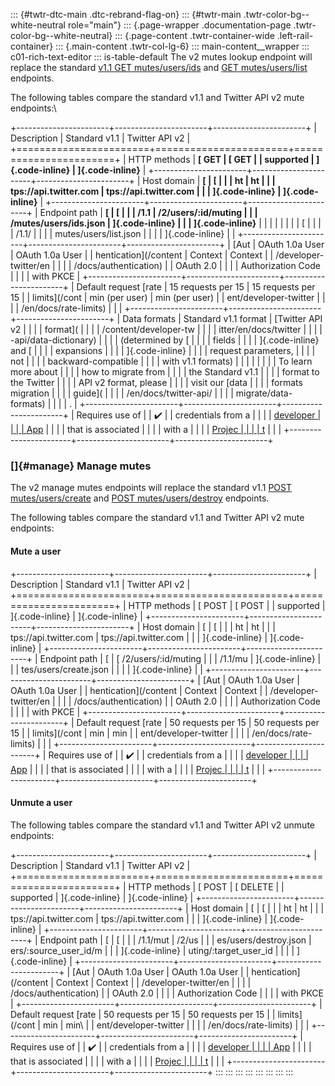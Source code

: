 ::: {#twtr-dtc-main .dtc-rebrand-flag-on}
::: {#twtr-main .twtr-color-bg--white-neutral role="main"}
::: {.page-wrapper .documentation-page .twtr-color-bg--white-neutral}
::: {.page-content .twtr-container-wide .left-rail-container}
::: {.main-content .twtr-col-lg-6}
::: main-content__wrapper
::: c01-rich-text-editor
::: is-table-default
The v2 mutes lookup endpoint will replace the standard [v1.1 GET
mutes/users/ids](/content/developer-twitter/en/docs/twitter-api/v1/accounts-and-users/mute-block-report-users/api-reference/get-mutes-users-ids)
and [GET
mutes/users/list](/content/developer-twitter/en/docs/twitter-api/v1/accounts-and-users/mute-block-report-users/api-reference/get-mutes-users-list)
endpoints.

The following tables compare the standard v1.1 and Twitter API v2 mute
endpoints:\

+-----------------------+-----------------------+-----------------------+
| Description           | Standard v1.1         | Twitter API v2        |
+=======================+=======================+=======================+
| HTTP methods          | ******[ GET           | ******[ GET           |
| supported             | ]{.code-inline}****** | ]{.code-inline}****** |
+-----------------------+-----------------------+-----------------------+
| Host domain           | ******[               | ******[               |
|                       | ht                    | ht                    |
|                       | tps://api.twitter.com | tps://api.twitter.com |
|                       | ]{.code-inline}****** | ]{.code-inline}****** |
+-----------------------+-----------------------+-----------------------+
| Endpoint path         | ******[               | ******[               |
|                       | /1.1                  | /2/users/:id/muting   |
|                       | /mutes/users/ids.json | ]{.code-inline}****** |
|                       | ]{.code-inline}****** |                       |
|                       |                       |                       |
|                       | [                     |                       |
|                       | /1.1/                 |                       |
|                       | mutes/users/list.json |                       |
|                       | ]{.code-inline}       |                       |
+-----------------------+-----------------------+-----------------------+
| [Aut                  | OAuth 1.0a User       | OAuth 1.0a User       |
| hentication](/content | Context               | Context               |
| /developer-twitter/en |                       |                       |
| /docs/authentication) |                       | OAuth 2.0             |
|                       |                       | Authorization Code    |
|                       |                       | with PKCE             |
+-----------------------+-----------------------+-----------------------+
| Default request [rate | 15 requests per 15    | 15 requests per 15    |
| limits](/cont         | min (per user)        | min (per user)        |
| ent/developer-twitter |                       |                       |
| /en/docs/rate-limits) |                       |                       |
+-----------------------+-----------------------+-----------------------+
| Data formats          | Standard v1.1 format  | [Twitter API v2       |
|                       |                       | format](              |
|                       |                       | /content/developer-tw |
|                       |                       | itter/en/docs/twitter |
|                       |                       | -api/data-dictionary) |
|                       |                       | (determined by [      |
|                       |                       | fields                |
|                       |                       | ]{.code-inline} and [ |
|                       |                       | expansions            |
|                       |                       | ]{.code-inline}       |
|                       |                       | request parameters,   |
|                       |                       | not                   |
|                       |                       | backward-compatible   |
|                       |                       | with v1.1 formats)    |
|                       |                       |                       |
|                       |                       | To learn more about   |
|                       |                       | how to migrate from   |
|                       |                       | the Standard v1.1     |
|                       |                       | format to the Twitter |
|                       |                       | API v2 format, please |
|                       |                       | visit our [data       |
|                       |                       | formats migration     |
|                       |                       | guide](               |
|                       |                       | /en/docs/twitter-api/ |
|                       |                       | migrate/data-formats) |
|                       |                       | .                     |
+-----------------------+-----------------------+-----------------------+
| Requires use of       |                       | ✔️                    |
| credentials from a    |                       |                       |
| [developer            |                       |                       |
| App](/en/docs/apps)   |                       |                       |
| that is associated    |                       |                       |
| with a                |                       |                       |
| [Projec               |                       |                       |
| t](/en/docs/projects) |                       |                       |
+-----------------------+-----------------------+-----------------------+

### []{#manage} Manage mutes

The v2 manage mutes endpoints will replace the standard v1.1 [POST
mutes/users/create](/en/docs/twitter-api/v1/accounts-and-users/mute-block-report-users/api-reference/post-mutes-users-create)
and [POST
mutes/users/destroy](/en/docs/twitter-api/v1/accounts-and-users/mute-block-report-users/api-reference/post-mutes-users-destroy)
endpoints.

The following tables compare the standard v1.1 and Twitter API v2 mute
endpoints:

#### Mute a user

+-----------------------+-----------------------+-----------------------+
| Description           | Standard v1.1         | Twitter API v2        |
+=======================+=======================+=======================+
| HTTP methods          | [ POST                | [ POST                |
| supported             | ]{.code-inline}       | ]{.code-inline}       |
+-----------------------+-----------------------+-----------------------+
| Host domain           | [                     | [                     |
|                       | ht                    | ht                    |
|                       | tps://api.twitter.com | tps://api.twitter.com |
|                       | ]{.code-inline}       | ]{.code-inline}       |
+-----------------------+-----------------------+-----------------------+
| Endpoint path         | [                     | [ /2/users/:id/muting |
|                       | /1.1/mu               | ]{.code-inline}       |
|                       | tes/users/create.json |                       |
|                       | ]{.code-inline}       |                       |
+-----------------------+-----------------------+-----------------------+
| [Aut                  | OAuth 1.0a User       | OAuth 1.0a User       |
| hentication](/content | Context               | Context               |
| /developer-twitter/en |                       |                       |
| /docs/authentication) |                       | OAuth 2.0             |
|                       |                       | Authorization Code    |
|                       |                       | with PKCE             |
+-----------------------+-----------------------+-----------------------+
| Default request [rate | 50 requests per 15    | 50 requests per 15    |
| limits](/cont         | min                   | min                   |
| ent/developer-twitter |                       |                       |
| /en/docs/rate-limits) |                       |                       |
+-----------------------+-----------------------+-----------------------+
| Requires use of       |                       | ✔️                    |
| credentials from a    |                       |                       |
| [developer            |                       |                       |
| App](/en/docs/apps)   |                       |                       |
| that is associated    |                       |                       |
| with a                |                       |                       |
| [Projec               |                       |                       |
| t](/en/docs/projects) |                       |                       |
+-----------------------+-----------------------+-----------------------+

#### Unmute a user

The following tables compare the standard v1.1 and Twitter API v2 unmute
endpoints:

+-----------------------+-----------------------+-----------------------+
| Description           | Standard v1.1         | Twitter API v2        |
+=======================+=======================+=======================+
| HTTP methods          | [ POST                | [ DELETE              |
| supported             | ]{.code-inline}       | ]{.code-inline}       |
+-----------------------+-----------------------+-----------------------+
| Host domain           | [                     | [                     |
|                       | ht                    | ht                    |
|                       | tps://api.twitter.com | tps://api.twitter.com |
|                       | ]{.code-inline}       | ]{.code-inline}       |
+-----------------------+-----------------------+-----------------------+
| Endpoint path         | [                     | [                     |
|                       | /1.1/mut              | /2/us                 |
|                       | es/users/destroy.json | ers/:source_user_id/m |
|                       | ]{.code-inline}       | uting/:target_user_id |
|                       |                       | ]{.code-inline}       |
+-----------------------+-----------------------+-----------------------+
| [Aut                  | OAuth 1.0a User       | OAuth 1.0a User       |
| hentication](/content | Context               | Context               |
| /developer-twitter/en |                       |                       |
| /docs/authentication) |                       | OAuth 2.0             |
|                       |                       | Authorization Code    |
|                       |                       | with PKCE             |
+-----------------------+-----------------------+-----------------------+
| Default request [rate | 50 requests per 15    | 50 requests per 15    |
| limits](/cont         | min                   | min\                  |
| ent/developer-twitter |                       |                       |
| /en/docs/rate-limits) |                       |                       |
+-----------------------+-----------------------+-----------------------+
| Requires use of       |                       | ✔️                    |
| credentials from a    |                       |                       |
| [developer            |                       |                       |
| App](/en/docs/apps)   |                       |                       |
| that is associated    |                       |                       |
| with a                |                       |                       |
| [Projec               |                       |                       |
| t](/en/docs/projects) |                       |                       |
+-----------------------+-----------------------+-----------------------+
:::
:::
:::
:::
:::
:::
:::
:::
